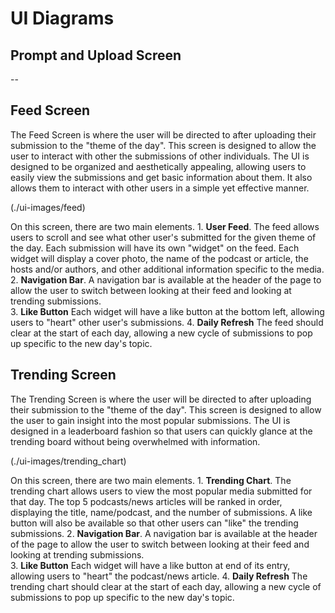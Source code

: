 # UI Diagrams 

## Prompt and Upload Screen
-- 

## Feed Screen
The Feed Screen is where the user will be directed to after uploading their submission to the "theme of the day". This screen is designed to allow the user to interact with other the submissions of other individuals. The UI is designed to be organized and aesthetically appealing, allowing users to easily view the submissions and get basic information about them. It also allows them to interact with other users in a simple yet effective manner. 

(./ui-images/feed)

On this screen, there are two main elements. 
    1. **User Feed**. The feed allows users to scroll and see what other user's submitted for the given theme of the day. Each submission will have its own "widget" on the feed. Each widget will display a cover photo, the name of the podcast or article, the hosts and/or authors, and other additional information specific to the media. 
    2. **Navigation Bar**. A navigation bar is available at the header of the page to allow the user to switch between looking at their feed and looking at trending submissions.  
    3. **Like Button** Each widget will have a like button at the bottom left, allowing users to "heart" other user's submissions. 
    4. **Daily Refresh** The feed should clear at the start of each day, allowing a new cycle of submissions to pop up specific to the new day's topic. 


## Trending Screen
The Trending Screen is where the user will be directed to after uploading their submission to the "theme of the day". This screen is designed to allow the user to gain insight into the most popular submissions. The UI is designed in a leaderboard fashion so that users can quickly glance at the trending board without being overwhelmed with information. 

(./ui-images/trending_chart)

On this screen, there are two main elements. 
    1. **Trending Chart**. The trending chart allows users to view the most popular media submitted for that day. The top 5 podcasts/news articles will be ranked in order, displaying the title, name/podcast, and the number of submissions. A like button will also be available so that other users can "like" the trending submissions. 
    2. **Navigation Bar**. A navigation bar is available at the header of the page to allow the user to switch between looking at their feed and looking at trending submissions.  
    3. **Like Button** Each widget will have a like button at end of its entry, allowing users to "heart" the podcast/news article.
    4. **Daily Refresh** The trending chart should clear at the start of each day, allowing a new cycle of submissions to pop up specific to the new day's topic. 

